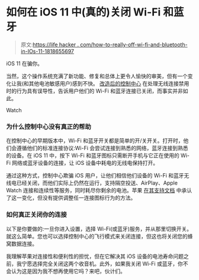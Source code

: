 # 如何在 iOS 11 中(真的)关闭 Wi-Fi 和蓝牙

> 原文:[https://life hacker . com/how-to-really-off-wi-fi-and-bluetooth-in-IOs-11-1818655697](https://lifehacker.com/how-to-really-turn-off-wi-fi-and-bluetooth-in-ios-11-1818655697)

iOS 11 在骗你。

当然，这个操作系统充满了新功能、修复和总体上更令人愉快的审美，但有一个变化让我(和其他电池敏感用户)感到不快。 [改造后的控制中心](https://lifehacker.com/how-to-get-started-with-control-center-in-ios-11-1818610224) 在处理无线连接禁用时的行为具有误导性，告诉用户他们的 Wi-Fi 和蓝牙连接已关闭，而事实并非如此。

Watch

### **为什么控制中心没有真正的帮助**

在控制中心的早期版本中，Wi-Fi 和蓝牙开关都是简单的开/关开关。打开时，他们会遵循他们的标准连接协议:Wi-Fi 会尝试连接到熟悉的网络，蓝牙连接到熟悉的设备。在 iOS 11 中，按下 Wi-Fi 和蓝牙图标只需断开手机与它正在使用的 Wi-Fi 网络或蓝牙设备的连接，让 iOS 设备中耗电的无线电保持打开。

通过这种方式，控制中心欺骗 iOS 用户，让他们相信他们设备的 Wi-Fi 和蓝牙无线电已经关闭，而他们实际上仍然在运行，支持隔空投送、AirPlay、Apple Watch 连接和连续性等服务，同时耗尽你剩余的电池。苹果 [在其支持文档](https://support.apple.com/en-us/HT208086) 中承认了这一变化，但没有提供调整任一连接图标行为的方法。

### **如何真正关闭你的连接**

以下是你要做的:一旦你进入设置，选择 Wi-Fi(或蓝牙)服务，并从那里切换开关。就这么简单。您也可以选择控制中心的飞行模式来关闭连接，但这也将关闭您的蜂窝数据连接。

我理解苹果对连接性和便利性的担忧，但在它解决其 iOS 设备的电池寿命问题之前，我宁愿选择完全关闭这两个收音机。此外，如果我关闭 Wi-Fi 或蓝牙，你不会认为这是因为我不想再使用它吗？来吧，伙计们。